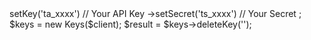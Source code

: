 <?php

use Tomba\Client;
use Tomba\Services\Keys;

$client = new Client();

$client
    ->setKey('ta_xxxx') // Your API Key
    ->setSecret('ts_xxxx') // Your Secret
;

$keys = new Keys($client);

$result = $keys->deleteKey('');
